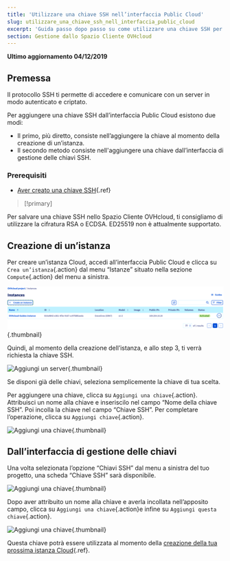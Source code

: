 ```yaml
---
title: 'Utilizzare una chiave SSH nell’interfaccia Public Cloud'
slug: utilizzare_una_chiave_ssh_nell_interfaccia_public_cloud
excerpt: 'Guida passo dopo passo su come utilizzare una chiave SSH per semplificare l’accesso ai server Cloud.'
section: Gestione dallo Spazio Cliente OVHcloud
---
```


**Ultimo aggiornamento 04/12/2019**

## Premessa
Il protocollo SSH ti permette di accedere e comunicare con un server in modo autenticato e criptato.

Per aggiungere una chiave SSH dall’interfaccia Public Cloud esistono due modi: 

- Il primo, più diretto, consiste nell’aggiungere la chiave al momento della creazione di un’istanza.
- Il secondo metodo consiste nell'aggiungere una chiave dall’interfaccia di gestione delle chiavi SSH.


### Prerequisiti
- [Aver creato una chiave SSH](https://docs.ovh.com/it/public-cloud/creare-chiave-ssh/){.ref}


> [!primary]
>
Per salvare una chiave SSH nello Spazio Cliente OVHcloud, ti consigliamo di utilizzare la cifratura RSA o ECDSA. ED25519 non è attualmente supportato.
>

## Creazione di un’istanza
Per creare un’istanza Cloud, accedi all’interfaccia Public Cloud e clicca su `Crea un’istanza`{.action} dal menu “Istanze” situato nella sezione `Compute`{.action} del menu a sinistra.

![Aggiungi un server](images/compute.png){.thumbnail}

Quindi, al momento della creazione dell’istanza, e allo step 3, ti verrà richiesta la chiave SSH.

![Aggiungi un server](images/selectkey.png){.thumbnail}

Se disponi già delle chiavi, seleziona semplicemente la chiave di tua scelta.

Per aggiungere una chiave, clicca su `Aggiungi una chiave`{.action}. Attribuisci un nome alla chiave e inseriscilo nel campo “Nome della chiave SSH”. Poi incolla la chiave nel campo “Chiave SSH”. Per completare l’operazione, clicca su `Aggiungi chiave`{.action}.

![Aggiungi una chiave](images/addkey.png){.thumbnail}

## Dall’interfaccia di gestione delle chiavi

Una volta selezionata l’opzione “Chiavi SSH” dal menu a sinistra del tuo progetto, una scheda “Chiave SSH” sarà disponibile.

![Aggiungi una chiave](images/addkeymenu.png){.thumbnail}

Dopo aver attribuito un nome alla chiave e averla incollata nell’apposito campo, clicca su `Aggiungi una chiave`{.action}e infine su `Aggiungi questa chiave`{.action}.

![Aggiungi una chiave](images/addkeymenu1.png){.thumbnail}

Questa chiave potrà essere utilizzata al momento della [creazione della tua prossima istanza Cloud](https://docs.ovh.com/it/public-cloud/come_utilizzare_la_tua_istanza_public_cloud/){.ref}.
